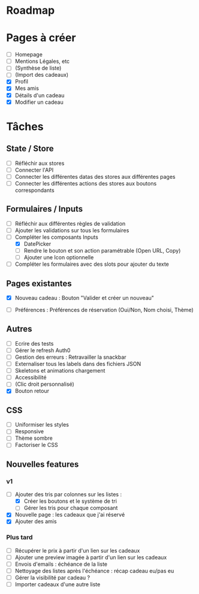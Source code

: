 # Roadmap

# Pages à créer

- [ ] Homepage
- [ ] Mentions Légales, etc
- [ ] (Synthèse de liste)
- [ ] (Import des cadeaux)
- [x] Profil
- [x] Mes amis
- [x] Détails d'un cadeau
- [x] Modifier un cadeau

# Tâches

## State / Store
- [ ] Réfléchir aux stores
- [ ] Connecter l'API
- [ ] Connecter les différentes datas des stores aux différentes pages
- [ ] Connecter les différentes actions des stores aux boutons correspondants

## Formulaires / Inputs
- [ ] Réfléchir aux différentes règles de validation
- [ ] Ajouter les validations sur tous les formulaires
- [ ] Compléter les composants Inputs 
    - [x] DatePicker
    - [ ] Rendre le bouton et son action paramétrable (Open URL, Copy)
    - [ ] Ajouter une Icon optionnelle
- [ ] Compléter les formulaires avec des slots pour ajouter du texte

## Pages existantes
- [x] Nouveau cadeau : Bouton "Valider et créer un nouveau"
- [ ] Préférences : Préférences de réservation (Oui/Non, Nom choisi, Thème)


## Autres
- [ ] Ecrire des tests
- [ ] Gérer le refresh Auth0
- [ ] Gestion des erreurs : Retravailler la snackbar
- [ ] Externaliser tous les labels dans des fichiers JSON
- [ ] Skeletons et animations chargement
- [ ] Accessibilité
- [ ] (Clic droit personnalisé)
- [x] Bouton retour

## CSS
- [ ] Uniformiser les styles
- [ ] Responsive
- [ ] Thème sombre
- [ ] Factoriser le CSS

## Nouvelles features 

### v1
- [ ] Ajouter des tris par colonnes sur les listes :
    - [x] Créer les boutons et le système de tri
    - [ ] Gérer les tris pour chaque composant 
- [x] Nouvelle page : les cadeaux que j'ai réservé
- [x] Ajouter des amis

### Plus tard
- [ ] Récupérer le prix à partir d'un lien sur les cadeaux
- [ ] Ajouter une preview imagée à partir d'un lien sur les cadeaux
- [ ] Envois d'emails : échéance de la liste
- [ ] Nettoyage des listes après l'échéance : récap cadeau eu/pas eu
- [ ] Gérer la visibilité par cadeau ?
- [ ] Importer cadeaux d'une autre liste
